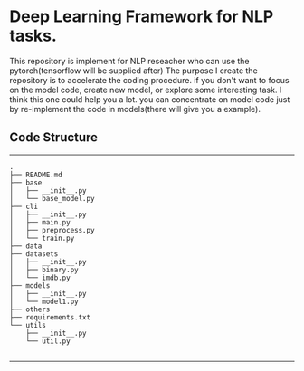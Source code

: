 # Deep Learning Framework for NLP tasks.

This repository is implement for NLP reseacher who can use the pytorch(tensorflow will be supplied after)
The purpose I create the repository is to accelerate the coding procedure. if you don't want to focus on the model code,
 create new model, or explore some interesting task. I think this one could help you a lot. you can concentrate on model
  code just by re-implement the code in models(there will give you a example).
  
## Code Structure

*****
```
.
├── README.md
├── base
│   ├── __init__.py
│   └── base_model.py
├── cli
│   ├── __init__.py
│   ├── main.py
│   ├── preprocess.py
│   └── train.py
├── data
├── datasets
│   ├── __init__.py
│   ├── binary.py
│   └── imdb.py
├── models
│   ├── __init__.py
│   └── model1.py
├── others
├── requirements.txt
└── utils
    ├── __init__.py
    └── util.py
    
```
*****